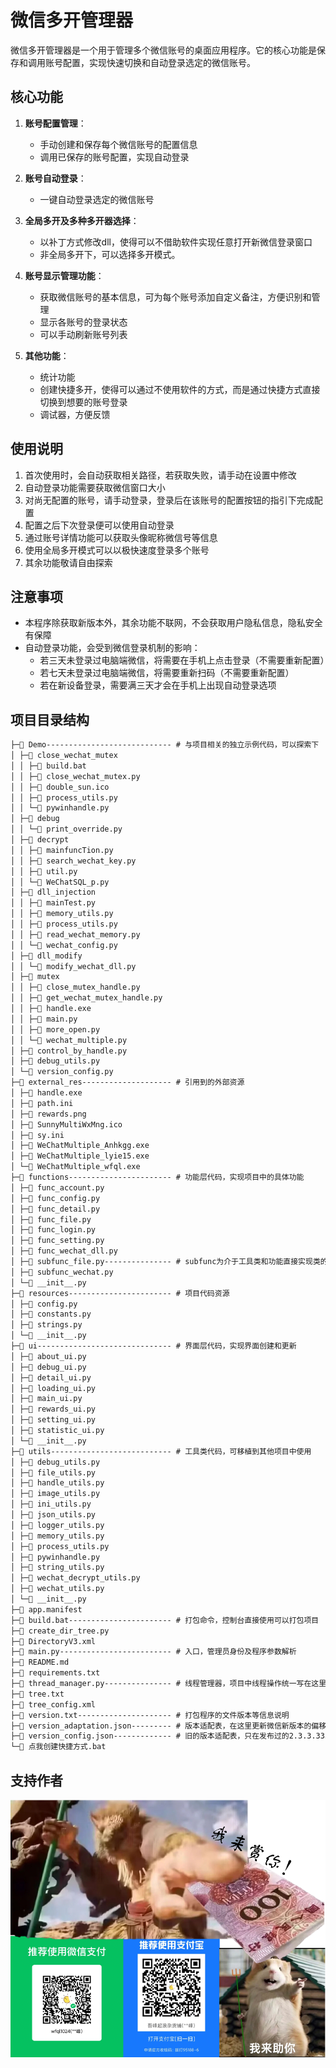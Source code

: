 # 微信多开管理器

微信多开管理器是一个用于管理多个微信账号的桌面应用程序。它的核心功能是保存和调用账号配置，实现快速切换和自动登录选定的微信账号。

## 核心功能

1. **账号配置管理**：
    - 手动创建和保存每个微信账号的配置信息
    - 调用已保存的账号配置，实现自动登录

2. **账号自动登录**：
    - 一键自动登录选定的微信账号

3. **全局多开及多种多开器选择**：
    - 以补丁方式修改dll，使得可以不借助软件实现任意打开新微信登录窗口
    - 非全局多开下，可以选择多开模式。

4. **账号显示管理功能**：
    - 获取微信账号的基本信息，可为每个账号添加自定义备注，方便识别和管理
    - 显示各账号的登录状态
    - 可以手动刷新账号列表

5. **其他功能**：
    - 统计功能
    - 创建快捷多开，使得可以通过不使用软件的方式，而是通过快捷方式直接切换到想要的账号登录
    - 调试器，方便反馈

## 使用说明

1. 首次使用时，会自动获取相关路径，若获取失败，请手动在设置中修改
2. 自动登录功能需要获取微信窗口大小
3. 对尚无配置的账号，请手动登录，登录后在该账号的配置按钮的指引下完成配置
4. 配置之后下次登录便可以使用自动登录
5. 通过账号详情功能可以获取头像昵称微信号等信息
6. 使用全局多开模式可以以极快速度登录多个账号
7. 其余功能敬请自由探索

## 注意事项

- 本程序除获取新版本外，其余功能不联网，不会获取用户隐私信息，隐私安全有保障
- 自动登录功能，会受到微信登录机制的影响：
    - 若三天未登录过电脑端微信，将需要在手机上点击登录（不需要重新配置）
    - 若七天未登录过电脑端微信，将需要重新扫码（不需要重新配置）
    - 若在新设备登录，需要满三天才会在手机上出现自动登录选项

## 项目目录结构

```markdown
├─📁 Demo---------------------------- # 与项目相关的独立示例代码，可以探索下
│ ├─📁 close_wechat_mutex
│ │ ├─📄 build.bat
│ │ ├─📄 close_wechat_mutex.py
│ │ ├─📄 double_sun.ico
│ │ ├─📄 process_utils.py
│ │ └─📄 pywinhandle.py
│ ├─📁 debug
│ │ └─📄 print_override.py
│ ├─📁 decrypt
│ │ ├─📄 mainfuncTion.py
│ │ ├─📄 search_wechat_key.py
│ │ ├─📄 util.py
│ │ └─📄 WeChatSQL_p.py
│ ├─📁 dll_injection
│ │ ├─📄 mainTest.py
│ │ ├─📄 memory_utils.py
│ │ ├─📄 process_utils.py
│ │ ├─📄 read_wechat_memory.py
│ │ └─📄 wechat_config.py
│ ├─📁 dll_modify
│ │ └─📄 modify_wechat_dll.py
│ ├─📁 mutex
│ │ ├─📄 close_mutex_handle.py
│ │ ├─📄 get_wechat_mutex_handle.py
│ │ ├─📄 handle.exe
│ │ ├─📄 main.py
│ │ ├─📄 more_open.py
│ │ └─📄 wechat_multiple.py
│ ├─📄 control_by_handle.py
│ ├─📄 debug_utils.py
│ └─📄 version_config.py
├─📁 external_res-------------------- # 引用到的外部资源
│ ├─📄 handle.exe
│ ├─📄 path.ini
│ ├─📄 rewards.png
│ ├─📄 SunnyMultiWxMng.ico
│ ├─📄 sy.ini
│ ├─📄 WeChatMultiple_Anhkgg.exe
│ ├─📄 WeChatMultiple_lyie15.exe
│ └─📄 WeChatMultiple_wfql.exe
├─📁 functions----------------------- # 功能层代码，实现项目中的具体功能
│ ├─📄 func_account.py
│ ├─📄 func_config.py
│ ├─📄 func_detail.py
│ ├─📄 func_file.py
│ ├─📄 func_login.py
│ ├─📄 func_setting.py
│ ├─📄 func_wechat_dll.py
│ ├─📄 subfunc_file.py--------------- # subfunc为介于工具类和功能直接实现类的子功能类
│ ├─📄 subfunc_wechat.py
│ └─📄 __init__.py
├─📁 resources----------------------- # 项目代码资源
│ ├─📄 config.py
│ ├─📄 constants.py
│ ├─📄 strings.py
│ └─📄 __init__.py
├─📁 ui------------------------------ # 界面层代码，实现界面创建和更新
│ ├─📄 about_ui.py
│ ├─📄 debug_ui.py
│ ├─📄 detail_ui.py
│ ├─📄 loading_ui.py
│ ├─📄 main_ui.py
│ ├─📄 rewards_ui.py
│ ├─📄 setting_ui.py
│ ├─📄 statistic_ui.py
│ └─📄 __init__.py
├─📁 utils--------------------------- # 工具类代码，可移植到其他项目中使用
│ ├─📄 debug_utils.py
│ ├─📄 file_utils.py
│ ├─📄 handle_utils.py
│ ├─📄 image_utils.py
│ ├─📄 ini_utils.py
│ ├─📄 json_utils.py
│ ├─📄 logger_utils.py
│ ├─📄 memory_utils.py
│ ├─📄 process_utils.py
│ ├─📄 pywinhandle.py
│ ├─📄 string_utils.py
│ ├─📄 wechat_decrypt_utils.py
│ ├─📄 wechat_utils.py
│ └─📄 __init__.py
├─📄 app.manifest
├─📄 build.bat----------------------- # 打包命令，控制台直接使用可以打包项目
├─📄 create_dir_tree.py
├─📄 DirectoryV3.xml
├─📄 main.py------------------------- # 入口，管理员身份及程序参数解析
├─📄 README.md
├─📄 requirements.txt
├─📄 thread_manager.py--------------- # 线程管理器，项目中线程操作统一写在这里
├─📄 tree.txt
├─📄 tree_config.xml
├─📄 version.txt--------------------- # 打包程序的文件版本等信息说明
├─📄 version_adaptation.json--------- # 版本适配表，在这里更新微信新版本的偏移地址
├─📄 version_config.json------------- # 旧的版本适配表，只在发布过的2.3.3.333可以使用，现在代码已经不使用
└─📄 点我创建快捷方式.bat
```

## 支持作者

![我来赏你！](external_res/rewards.png)
